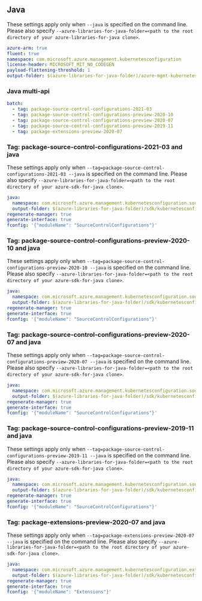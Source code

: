 ## Java

These settings apply only when `--java` is specified on the command line.
Please also specify `--azure-libraries-for-java-folder=<path to the root directory of your azure-libraries-for-java clone>`.

``` yaml $(java)
azure-arm: true
fluent: true
namespace: com.microsoft.azure.management.kubernetesconfiguration
license-header: MICROSOFT_MIT_NO_CODEGEN
payload-flattening-threshold: 1
output-folder: $(azure-libraries-for-java-folder)/azure-mgmt-kubernetesconfiguration
```

### Java multi-api

``` yaml $(java) && $(multiapi)
batch:
  - tag: package-source-control-configurations-2021-03
  - tag: package-source-control-configurations-preview-2020-10
  - tag: package-source-control-configurations-preview-2020-07
  - tag: package-source-control-configurations-preview-2019-11
  - tag: package-extensions-preview-2020-07
```

### Tag: package-source-control-configurations-2021-03 and java

These settings apply only when `--tag=package-source-control-configurations-2021-03 --java` is specified on the command line.
Please also specify `--azure-libraries-for-java-folder=<path to the root directory of your azure-sdk-for-java clone>`.

``` yaml $(tag) == 'package-source-control-configurations-2021-03' && $(java) && $(multiapi)
java:
  namespace: com.microsoft.azure.management.kubernetesconfiguration.source-control-configurations.v2021_03_01
  output-folder: $(azure-libraries-for-java-folder)/sdk/kubernetesconfiguration/source-control-configurations/mgmt-v2021_03_01
regenerate-manager: true
generate-interface: true
fconfig: '{"moduleName": "SourceControlConfigurations"}'
```

### Tag: package-source-control-configurations-preview-2020-10 and java

These settings apply only when `--tag=package-source-control-configurations-preview-2020-10 --java` is specified on the command line.
Please also specify `--azure-libraries-for-java-folder=<path to the root directory of your azure-sdk-for-java clone>`.

``` yaml $(tag) == 'package-source-control-configurations-preview-2020-10' && $(java) && $(multiapi)
java:
  namespace: com.microsoft.azure.management.kubernetesconfiguration.source-control-configurations.v2020_10_01_preview
  output-folder: $(azure-libraries-for-java-folder)/sdk/kubernetesconfiguration/source-control-configurations/mgmt-v2020_10_01_preview
regenerate-manager: true
generate-interface: true
fconfig: '{"moduleName": "SourceControlConfigurations"}'
```

### Tag: package-source-control-configurations-preview-2020-07 and java

These settings apply only when `--tag=package-source-control-configurations-preview-2020-07 --java` is specified on the command line.
Please also specify `--azure-libraries-for-java-folder=<path to the root directory of your azure-sdk-for-java clone>`.

``` yaml $(tag) == 'package-source-control-configurations-preview-2020-07' && $(java) && $(multiapi)
java:
  namespace: com.microsoft.azure.management.kubernetesconfiguration.source-control-configurations.v2020_07_01_preview
  output-folder: $(azure-libraries-for-java-folder)/sdk/kubernetesconfiguration/source-control-configurations/mgmt-v2020_07_01_preview
regenerate-manager: true
generate-interface: true
fconfig: '{"moduleName": "SourceControlConfigurations"}'
```

### Tag: package-source-control-configurations-preview-2019-11 and java

These settings apply only when `--tag=package-source-control-configurations-preview-2019-11 --java` is specified on the command line.
Please also specify `--azure-libraries-for-java-folder=<path to the root directory of your azure-sdk-for-java clone>`.

``` yaml $(tag) == 'package-source-control-configurations-preview-2019-11' && $(java) && $(multiapi)
java:
  namespace: com.microsoft.azure.management.kubernetesconfiguration.source-control-configurations.v2019_11_01_preview
  output-folder: $(azure-libraries-for-java-folder)/sdk/kubernetesconfiguration/source-control-configurations/mgmt-v2019_11_01_preview
regenerate-manager: true
generate-interface: true
fconfig: '{"moduleName": "SourceControlConfigurations"}'
```

### Tag: package-extensions-preview-2020-07 and java

These settings apply only when `--tag=package-extensions-preview-2020-07 --java` is specified on the command line.
Please also specify `--azure-libraries-for-java-folder=<path to the root directory of your azure-sdk-for-java clone>`.

``` yaml $(tag) == 'package-extensions-preview-2020-07' && $(java) && $(multiapi)
java:
  namespace: com.microsoft.azure.management.kubernetesconfiguration.extensions.v2020_07_01_preview
  output-folder: $(azure-libraries-for-java-folder)/sdk/kubernetesconfiguration/extensions/mgmt-v2020_07_01_preview
regenerate-manager: true
generate-interface: true
fconfig: '{"moduleName": "Extensions"}'
```